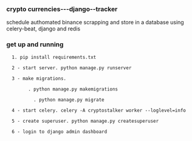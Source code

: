 ### crypto currencies---django--tracker
schedule authomated binance scrapping and store in a database using celery-beat, django and redis

### get up and running
```
  1. pip install requirements.txt
```
```
  2 - start server. python manage.py runserver
```
```
  3 - make migrations. 
  
        . python manage.py makemigrations 
        
          . python manage.py migrate
```
```
  4 - start celery. celery -A cryptostalker worker --loglevel=info
```
```
  5 - create superuser. python manage.py createsuperuser
```
```
  6 - login to django admin dashboard 
```
